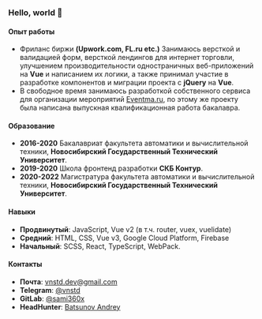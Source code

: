 ### Hello, world 👋
#### Опыт работы
- Фриланс биржи **(Upwork.com, FL.ru etc.)**
Занимаюсь версткой и валидацией форм, версткой лендингов для интернет торговли, улучшением производительности одностраничных веб-приложений на **Vue** и написанием их логики, а также принимал участие в разработке компонентов и миграции проекта с **jQuery** на **Vue**. 
- В свободное время занимаюсь разработкой собственного сервиса для организации мероприятий [Eventma.ru](https://eventma.ru/ "Eventma.ru"), по этому же проекту была написана выпускная квалификационная работа бакалавра. 

#### Образование
- **2016-2020** Бакалавриат факультета автоматики и вычислительной техники, **Новосибирский Государственный Технический Университет**.
- **2019-2020** Школа фронтенд разработки **СКБ Контур**.
- **2020-2022** Магистратура факультета автоматики и вычислительной техники, **Новосибирский Государственный Технический Университет**.

#### Навыки
- **Продвинутый**: JavaScript, Vue v2 (в т.ч. router, vuex, vuelidate)
- **Cредний**: HTML, CSS, Vue v3, Google Cloud Platform, Firebase
- **Начальный**: SCSS, React, TypeScript, WebPack.

#### Контакты
- **Почтa**: vnstd.dev@gmail.com
- **Telegram**: [@vnstd](https://t.me/vnstd "@vnstd")
- **GitLab**: [@sami360x](https://gitlab.com/sami360x "@sami360x")
- **HeadHunter**: [Batsunov Andrey](https://novosibirsk.hh.ru/resume/9e805143ff072c1aba0039ed1f5139324d5776 "Batsunov Andrey")
